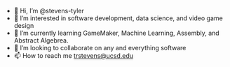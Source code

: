 - 👋 Hi, I’m @stevens-tyler
- 👀 I’m interested in software development, data science, and video game design
- 🌱 I’m currently learning GameMaker, Machine Learning, Assembly, and Abstract Algebrea.
- 💞️ I’m looking to collaborate on any and everything software
- 📫 How to reach me trstevens@ucsd.edu

<!---
stevens-tyler/stevens-tyler is a ✨ special ✨ repository because its `README.md` (this file) appears on your GitHub profile.
You can click the Preview link to take a look at your changes.
--->

